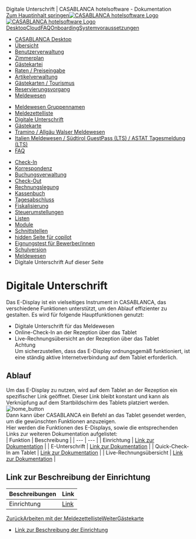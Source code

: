 Digitale Unterschrift | CASABLANCA hotelsoftware - Dokumentation  
[Zum Hauptinhalt springen](https://docs.casablanca.at/desktop/registration/e_signature/#__docusaurus_skipToContent_fallback)[![CASABLANCA hotelsoftware Logo](https://docs.casablanca.at/img/logo.png) ![CASABLANCA hotelsoftware Logo](https://docs.casablanca.at/img/Casablanca_LOGO_2022_neg.png)](https://docs.casablanca.at/) [Desktop](https://docs.casablanca.at/desktop/desktop/)[Cloud](https://docs.casablanca.at/cloud/cloud_systems/)[FAQ](https://docs.casablanca.at/faq)[Onboarding](https://docs.casablanca.at/onboarding/fiscalization)[Systemvoraussetzungen](https://docs.casablanca.at/system_requirements)  
* [CASABLANCA Desktop](https://docs.casablanca.at/desktop/desktop/)
* [Übersicht](https://docs.casablanca.at/desktop/interface/)
* [Benutzerverwaltung](https://docs.casablanca.at/desktop/user_management/)
* [Zimmerplan](https://docs.casablanca.at/desktop/room_plan/)
* [Gästekartei](https://docs.casablanca.at/desktop/guest_profile/)
* [Raten / Preiseingabe](https://docs.casablanca.at/desktop/raten/)
* [Artikelverwaltung](https://docs.casablanca.at/desktop/articles/)
* [Gästekarten / Tourismus](https://docs.casablanca.at/desktop/guest_cards/)
* [Reservierungsvorgang](https://docs.casablanca.at/desktop/reservation_process/)
* [Meldewesen](https://docs.casablanca.at/desktop/registration/)
+ [Meldewesen Gruppennamen](https://docs.casablanca.at/desktop/registration/registration_groupnames/)
+ [Meldezettelliste](https://docs.casablanca.at/desktop/registration/registration_list/)
+ [Digitale Unterschrift](https://docs.casablanca.at/desktop/registration/e_signature/)
+ [Gästekarte](https://docs.casablanca.at/desktop/registration/guest_card/)
+ [Tramino / Allgäu Walser Meldewesen](https://docs.casablanca.at/desktop/registration/tramino/)
+ [Italien Meldewesen / Südtirol GuestPass (LTS) / ASTAT Tagesmeldung (LTS)](https://docs.casablanca.at/desktop/registration/registration_italy/alloggiati)
+ [FAQ](https://docs.casablanca.at/desktop/registration/faq/error_code_15)
* [Check-In](https://docs.casablanca.at/desktop/check_in/)
* [Korrespondenz](https://docs.casablanca.at/desktop/correspondence/)
* [Buchungsverwaltung](https://docs.casablanca.at/desktop/account/)
* [Check-Out](https://docs.casablanca.at/desktop/check-out/)
* [Rechnungslegung](https://docs.casablanca.at/desktop/accounting/)
* [Kassenbuch](https://docs.casablanca.at/desktop/cashbook/)
* [Tagesabschluss](https://docs.casablanca.at/desktop/daily_closing/)
* [Fiskalisierung](https://docs.casablanca.at/desktop/fiscalization/)
* [Steuerumstellungen](https://docs.casablanca.at/desktop/tax_changes/)
* [Listen](https://docs.casablanca.at/desktop/lists/)
* [Module](https://docs.casablanca.at/desktop/module/)
* [Schnittstellen](https://docs.casablanca.at/desktop/interfaces/)
* [hidden Seite für copilot](https://docs.casablanca.at/desktop/hidden_copilot)
* [Eignungstest für Bewerber/innen](https://docs.casablanca.at/desktop/qualification)
* [Schulversion](https://docs.casablanca.at/desktop/schoolversion)  
* [Meldewesen](https://docs.casablanca.at/desktop/registration/)
* Digitale Unterschrift
Auf dieser Seite

# Digitale Unterschrift  
Das E-Display ist ein vielseitiges Instrument in CASABLANCA, das verschiedene Funktionen unterstützt, um den Ablauf effizienter zu gestalten. Es wird für folgende Hauptfunktionen genutzt:  
* Digitale Unterschrift für das Meldewesen
* Online-Check-In an der Rezeption über das Tablet
* Live-Rechnungsübersicht an der Rezeption über das Tablet  
Achtung  
Um sicherzustellen, dass das E-Display ordnungsgemäß funktioniert, ist eine ständig aktive Internetverbindung auf dem Tablet erforderlich.

## Ablauf[](https://docs.casablanca.at/desktop/registration/e_signature/#ablauf "Direkter Link zu Ablauf")  
Um das E-Display zu nutzen, wird auf dem Tablet an der Rezeption ein spezifischer Link geöffnet. Dieser Link bleibt konstant und kann als Verknüpfung auf dem Startbildschirm des Tablets platziert werden.  
![home_button](https://docs.casablanca.at/assets/images/home_button-4236d0344d50b62dd55aaa9cb040249a.png)  
Dann kann über CASABLANCA ein Befehl an das Tablet gesendet werden, um die gewünschten Funktionen anzuzeigen.  
Hier werden die Funktionen des E-Displays, sowie die entsprechenden Links zur weiteren Dokumentation aufgelistet:  
| Funktion | Beschreibung |
| --- | --- |
| Einrichtung | [Link zur Dokumentation](https://docs.casablanca.at/desktop/check_in/e_display/einrichtung) |
| E-Unterschrift | [Link zur Dokumentation](https://docs.casablanca.at/desktop/check_in/e_display/e_unterschrift) |
| Quick-Check-In am Tablet | [Link zur Dokumentation](https://docs.casablanca.at/desktop/check_in/e_display/pre_check_in) |
| Live-Rechnungsübersicht | [Link zur Dokumentation](https://docs.casablanca.at/desktop/check_in/e_display/invoice_display) |

## Link zur Beschreibung der Einrichtung[](https://docs.casablanca.at/desktop/registration/e_signature/#link-zur-beschreibung-der-einrichtung "Direkter Link zu Link zur Beschreibung der Einrichtung")  
| Beschreibungen | Link |
| --- | --- |
| Einrichtung | [Link](https://docs.casablanca.at/desktop/check_in/e_display/einrichtung) |  
[ZurückArbeiten mit der Meldezettelliste](https://docs.casablanca.at/desktop/registration/registration_list/tipps)[WeiterGästekarte](https://docs.casablanca.at/desktop/registration/guest_card/)  
* [Link zur Beschreibung der Einrichtung](https://docs.casablanca.at/desktop/registration/e_signature/#link-zur-beschreibung-der-einrichtung)